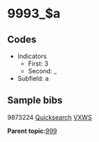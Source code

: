 # 9993\_$a

## Codes

-   Indicators
    -   First: 3
    -   Second: \_
-   Subfield: a

## Sample bibs

9873224 [Quicksearch](https://search.library.yale.edu/catalog/9873224) [VXWS](http://prodorbis.library.yale.edu:7014/vxws/GetHoldingsService?bibId=9873224)

**Parent topic:**[999](../../tags/999/999.md)

